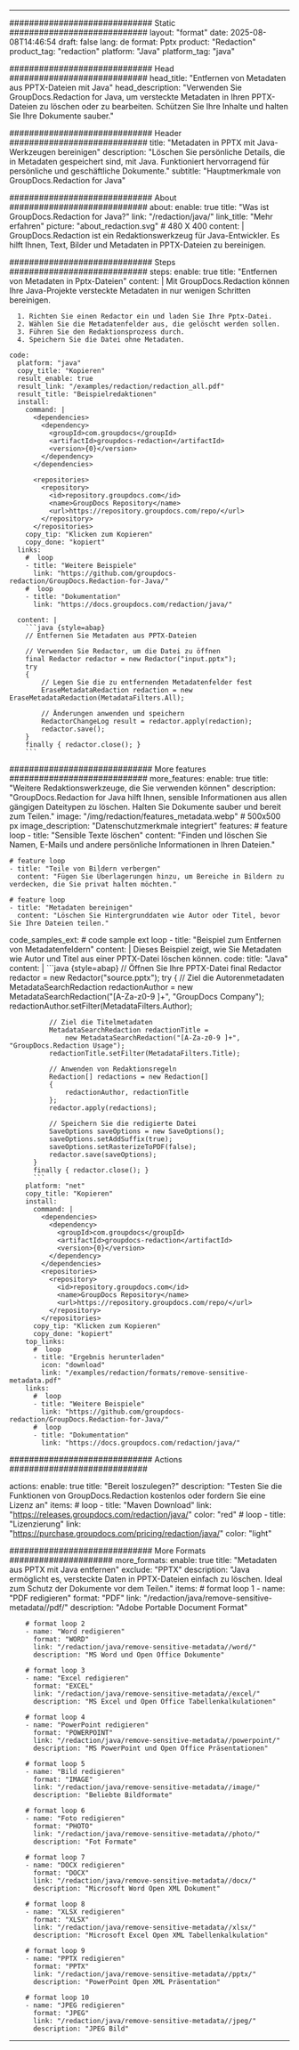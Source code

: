 
---
############################# Static ############################
layout: "format"
date:  2025-08-08T14:46:54
draft: false
lang: de
format: Pptx
product: "Redaction"
product_tag: "redaction"
platform: "Java"
platform_tag: "java"

############################# Head ############################
head_title: "Entfernen von Metadaten aus PPTX-Dateien mit Java"
head_description: "Verwenden Sie GroupDocs.Redaction for Java, um versteckte Metadaten in Ihren PPTX-Dateien zu löschen oder zu bearbeiten. Schützen Sie Ihre Inhalte und halten Sie Ihre Dokumente sauber."

############################# Header ############################
title: "Metadaten in PPTX mit Java-Werkzeugen bereinigen" 
description: "Löschen Sie persönliche Details, die in Metadaten gespeichert sind, mit Java. Funktioniert hervorragend für persönliche und geschäftliche Dokumente."
subtitle: "Hauptmerkmale von GroupDocs.Redaction for Java" 

############################# About ############################
about:
    enable: true
    title: "Was ist GroupDocs.Redaction for Java?"
    link: "/redaction/java/"
    link_title: "Mehr erfahren"
    picture: "about_redaction.svg" # 480 X 400
    content: |
       GroupDocs.Redaction ist ein Redaktionswerkzeug für Java-Entwickler. Es hilft Ihnen, Text, Bilder und Metadaten in PPTX-Dateien zu bereinigen.

############################# Steps ############################
steps:
    enable: true
    title: "Entfernen von Metadaten in Pptx-Dateien"
    content: |
      Mit GroupDocs.Redaction können Ihre Java-Projekte versteckte Metadaten in nur wenigen Schritten bereinigen.
      
      1. Richten Sie einen Redactor ein und laden Sie Ihre Pptx-Datei.
      2. Wählen Sie die Metadatenfelder aus, die gelöscht werden sollen.
      3. Führen Sie den Redaktionsprozess durch.
      4. Speichern Sie die Datei ohne Metadaten.
   
    code:
      platform: "java"
      copy_title: "Kopieren"
      result_enable: true
      result_link: "/examples/redaction/redaction_all.pdf"
      result_title: "Beispielredaktionen"
      install:
        command: |
          <dependencies>
            <dependency>
              <groupId>com.groupdocs</groupId>
              <artifactId>groupdocs-redaction</artifactId>
              <version>{0}</version>
            </dependency>
          </dependencies>

          <repositories>
            <repository>
              <id>repository.groupdocs.com</id>
              <name>GroupDocs Repository</name>
              <url>https://repository.groupdocs.com/repo/</url>
            </repository>
          </repositories>
        copy_tip: "Klicken zum Kopieren"
        copy_done: "kopiert"
      links:
        #  loop
        - title: "Weitere Beispiele"
          link: "https://github.com/groupdocs-redaction/GroupDocs.Redaction-for-Java/"
        #  loop
        - title: "Dokumentation"
          link: "https://docs.groupdocs.com/redaction/java/"
          
      content: |
        ```java {style=abap}
        // Entfernen Sie Metadaten aus PPTX-Dateien

        // Verwenden Sie Redactor, um die Datei zu öffnen
        final Redactor redactor = new Redactor("input.pptx");
        try
        {
            // Legen Sie die zu entfernenden Metadatenfelder fest
            EraseMetadataRedaction redaction = new EraseMetadataRedaction(MetadataFilters.All);

            // Änderungen anwenden und speichern
            RedactorChangeLog result = redactor.apply(redaction);
            redactor.save();
        }
        finally { redactor.close(); }
        ```            


############################# More features ############################
more_features:
  enable: true
  title: "Weitere Redaktionswerkzeuge, die Sie verwenden können"
  description: "GroupDocs.Redaction for Java hilft Ihnen, sensible Informationen aus allen gängigen Dateitypen zu löschen. Halten Sie Dokumente sauber und bereit zum Teilen."
  image: "/img/redaction/features_metadata.webp" # 500x500 px
  image_description: "Datenschutzmerkmale integriert"
  features:
    # feature loop
    - title: "Sensible Texte löschen"
      content: "Finden und löschen Sie Namen, E-Mails und andere persönliche Informationen in Ihren Dateien."

    # feature loop
    - title: "Teile von Bildern verbergen"
      content: "Fügen Sie Überlagerungen hinzu, um Bereiche in Bildern zu verdecken, die Sie privat halten möchten."

    # feature loop
    - title: "Metadaten bereinigen"
      content: "Löschen Sie Hintergrunddaten wie Autor oder Titel, bevor Sie Ihre Dateien teilen."
      
  code_samples_ext:
    # code sample ext loop
    - title: "Beispiel zum Entfernen von Metadatenfeldern"
      content: |
        Dieses Beispiel zeigt, wie Sie Metadaten wie Autor und Titel aus einer PPTX-Datei löschen können.
      code:
        title: "Java"
        content: |
          ```java {style=abap}
          //  Öffnen Sie Ihre PPTX-Datei
          final Redactor redactor = new Redactor("source.pptx");
          try
          {
              // Ziel die Autorenmetadaten
              MetadataSearchRedaction redactionAuthor = 
                  new MetadataSearchRedaction("[A-Za-z0-9 ]+", "GroupDocs Company");
              redactionAuthor.setFilter(MetadataFilters.Author);

              // Ziel die Titelmetadaten
              MetadataSearchRedaction redactionTitle = 
                  new MetadataSearchRedaction("[A-Za-z0-9 ]+", "GroupDocs.Redaction Usage");
              redactionTitle.setFilter(MetadataFilters.Title);

              // Anwenden von Redaktionsregeln
              Redaction[] redactions = new Redaction[]
              {
                  redactionAuthor, redactionTitle
              };
              redactor.apply(redactions);

              // Speichern Sie die redigierte Datei
              SaveOptions saveOptions = new SaveOptions();
              saveOptions.setAddSuffix(true);
              saveOptions.setRasterizeToPDF(false);
              redactor.save(saveOptions);
          }
          finally { redactor.close(); }
          ```
        platform: "net"
        copy_title: "Kopieren"
        install:
          command: |
            <dependencies>
              <dependency>
                <groupId>com.groupdocs</groupId>
                <artifactId>groupdocs-redaction</artifactId>
                <version>{0}</version>
              </dependency>
            </dependencies>
            <repositories>
              <repository>
                <id>repository.groupdocs.com</id>
                <name>GroupDocs Repository</name>
                <url>https://repository.groupdocs.com/repo/</url>
              </repository>
            </repositories>
          copy_tip: "Klicken zum Kopieren"
          copy_done: "kopiert"
        top_links:
          #  loop
          - title: "Ergebnis herunterladen"
            icon: "download"
            link: "/examples/redaction/formats/remove-sensitive-metadata.pdf"
        links:
          #  loop
          - title: "Weitere Beispiele"
            link: "https://github.com/groupdocs-redaction/GroupDocs.Redaction-for-Java/"
          #  loop
          - title: "Dokumentation"
            link: "https://docs.groupdocs.com/redaction/java/"


############################# Actions ############################

actions:
  enable: true
  title: "Bereit loszulegen?"
  description: "Testen Sie die Funktionen von GroupDocs.Redaction kostenlos oder fordern Sie eine Lizenz an"
  items:
    #  loop
    - title: "Maven Download"
      link: "https://releases.groupdocs.com/redaction/java/"
      color: "red"
        #  loop
    - title: "Lizenzierung"
      link: "https://purchase.groupdocs.com/pricing/redaction/java/"
      color: "light"


############################# More Formats #####################
more_formats:
    enable: true
    title: "Metadaten aus PPTX mit Java entfernen"
    exclude: "PPTX"
    description: "Java ermöglicht es, versteckte Daten in PPTX-Dateien einfach zu löschen. Ideal zum Schutz der Dokumente vor dem Teilen."
    items: 
        # format loop 1
        - name: "PDF redigieren"
          format: "PDF"
          link: "/redaction/java/remove-sensitive-metadata//pdf/"
          description: "Adobe Portable Document Format"

        # format loop 2
        - name: "Word redigieren"
          format: "WORD"
          link: "/redaction/java/remove-sensitive-metadata//word/"
          description: "MS Word und Open Office Dokumente"
          
        # format loop 3
        - name: "Excel redigieren"
          format: "EXCEL"
          link: "/redaction/java/remove-sensitive-metadata//excel/"
          description: "MS Excel und Open Office Tabellenkalkulationen"

        # format loop 4
        - name: "PowerPoint redigieren"
          format: "POWERPOINT"
          link: "/redaction/java/remove-sensitive-metadata//powerpoint/"
          description: "MS PowerPoint und Open Office Präsentationen"

        # format loop 5
        - name: "Bild redigieren"
          format: "IMAGE"
          link: "/redaction/java/remove-sensitive-metadata//image/"
          description: "Beliebte Bildformate"

        # format loop 6
        - name: "Foto redigieren"
          format: "PHOTO"
          link: "/redaction/java/remove-sensitive-metadata//photo/"
          description: "Fot Formate"

        # format loop 7
        - name: "DOCX redigieren"
          format: "DOCX"
          link: "/redaction/java/remove-sensitive-metadata//docx/"
          description: "Microsoft Word Open XML Dokument"
          
        # format loop 8
        - name: "XLSX redigieren"
          format: "XLSX"
          link: "/redaction/java/remove-sensitive-metadata//xlsx/"
          description: "Microsoft Excel Open XML Tabellenkalkulation"
          
        # format loop 9
        - name: "PPTX redigieren"
          format: "PPTX"
          link: "/redaction/java/remove-sensitive-metadata//pptx/"
          description: "PowerPoint Open XML Präsentation"

        # format loop 10
        - name: "JPEG redigieren"
          format: "JPEG"
          link: "/redaction/java/remove-sensitive-metadata//jpeg/"
          description: "JPEG Bild"


---